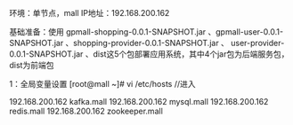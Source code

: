 环境：单节点，mall IP地址：192.168.200.162

基础准备：使用 gpmall-shopping-0.0.1-SNAPSHOT.jar 、gpmall-user-0.0.1-SNAPSHOT.jar 、shopping-provider-0.0.1-SNAPSHOT.jar 、 user-provider-0.0.1-SNAPSHOT.jar 、dist这5个包部署应用系统，其中4个jar包为后端服务包，dist为前端包

1：全局变量设置
[root@mall ~]# vi /etc/hosts		//进入

192.168.200.162 kafka.mall
192.168.200.162 mysql.mall
192.168.200.162 redis.mall
192.168.200.162 zookeeper.mall